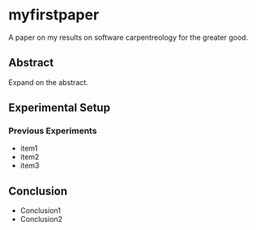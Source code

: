 # myfirstpaper
A paper on my results on software carpentreology for the greater good.

## Abstract
Expand on the abstract.
## Experimental Setup
### Previous Experiments
- item1
- item2
- item3

## Conclusion
- Conclusion1
- Conclusion2
